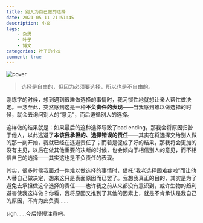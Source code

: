 ```yaml
---
title: 别人为自己做的选择
date: 2021-05-11 21:51:45
description: 小文
tags: 
    - 杂思
    - 叶子
    - 博文
categories: 叶子的小文
comment: true
---
```


![cover](/images/choices-made-by-others/cover.jpg)

> 选择是自由的，但因为必须要选择，所以也是不自由的。

<!-- more -->

刚练字的时候，想到遇到很难做选择的事情时，我习惯性地就想让亲人帮忙做决定。一念至此，突然感到这是一种**不负责任的表现**——当我感到难以做选择的时候，就会去询问别人的“意见”，而后遵循别人的选择。

这样做的结果就是：如果最后的这种选择导致了bad ending，那我会将原因归咎于他人，以此逃避了**本该我承担的、选择错误的责任**——其实在将选择交给别人做的那一刻开始，我就已经在逃避责任了；而若是促成了好的结果，那我将会更加的没有主见，以后在做其他重要的决断的时候，也会倾向于相信别人的意见，而不相信自己的选择——其实这也是不负责任的表现。

其实，很多时候我面对一件难以做选择的事情时，借托“我老选择困难症啦”而让他人替自己做决定，想来这只是表面原因而已罢了。我想我真正的目的，其实是为了避免去承担做这个选择的责任——也许我之前从来都没有意识到，或许生物的趋利避害使我这样做？你看，我将原因又推到了其他的因素上，就是不肯承认是我自己的原因，不肯为此负责……

sigh……今后慢慢注意吧。